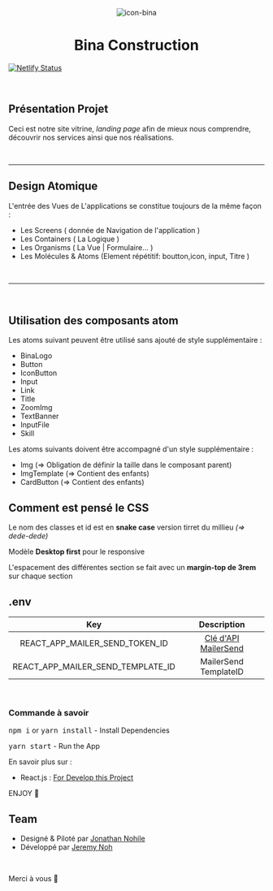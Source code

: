 <p align="center">
    <img alt="icon-bina" src="./src/assets/images/bina-logo.webp" >
</p>
<h1 align="center">Bina Construction</h1>

[![Netlify Status](https://api.netlify.com/api/v1/badges/4e2eaec7-4912-4010-9fd2-48fe9caf6e7e/deploy-status)](https://app.netlify.com/sites/bina/deploys)

<br />

## Présentation Projet

Ceci est notre site vitrine, _landing page_ afin de mieux nous comprendre, découvrir nos services ainsi que nos réalisations.

<br>

---

## Design Atomique

L'entrée des Vues de L'applications se constitue toujours de la même façon :

- Les Screens ( donnée de Navigation de l'application )
- Les Containers ( La Logique )
- Les Organisms ( La Vue | Formulaire... )
- Les Molécules & Atoms (Element répétitif: boutton,icon, input, Titre )

<br>

---

<br>

## Utilisation des composants atom

Les atoms suivant peuvent être utilisé sans ajouté de style supplémentaire :

- BinaLogo
- Button
- IconButton
- Input
- Link
- Title
- ZoomImg
- TextBanner
- InputFile
- Skill

Les atoms suivants doivent être accompagné d'un style supplémentaire :

- Img (=> Obligation de définir la taille dans le composant parent)
- ImgTemplate (=> Contient des enfants)
- CardButton (=> Contient des enfants)

## Comment est pensé le CSS

Le nom des classes et id est en **snake case** version tirret du millieu _(=> dede-dede)_

Modèle **Desktop first** pour le responsive

L'espacement des différentes section se fait avec un **margin-top de 3rem** sur chaque section

## .env

|                Key                |                     Description                     |
| :-------------------------------: | :-------------------------------------------------: |
|  REACT_APP_MAILER_SEND_TOKEN_ID   | [Clé d'API MailerSend](https://www.mailersend.com/) |
| REACT_APP_MAILER_SEND_TEMPLATE_ID |                MailerSend TemplateID                |

<br>

### Commande à savoir

<kbd>npm i</kbd> or <kbd> yarn install</kbd> - Install Dependencies

<kbd> yarn start</kbd> - Run the App

En savoir plus sur :

- React.js : [For Develop this Project](https://fr.reactjs.org/)

ENJOY 🙂

## Team

- Designé & Piloté par [Jonathan Nohile](https://www.linkedin.com/in/jonathan-nohile)
- Développé par [Jeremy Noh](https://github.com/JeremyNoh)

<br />

Merci à vous 🤗
